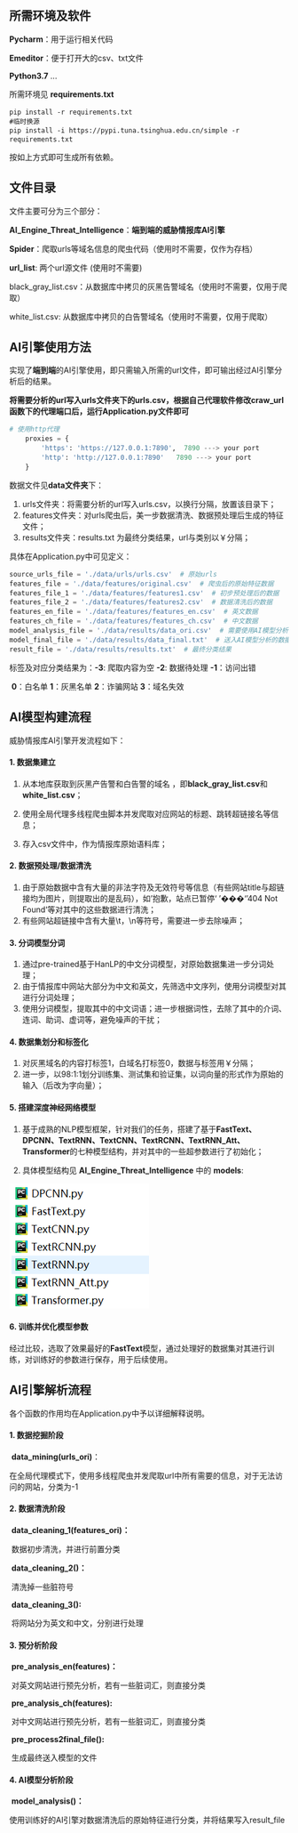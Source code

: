 ## 所需环境及软件

**Pycharm**：用于运行相关代码

**Emeditor**：便于打开大的csv、txt文件

**Python3.7** ...

所需环境见 **requirements.txt**

```shell
pip install -r requirements.txt
#临时换源
pip install -i https://pypi.tuna.tsinghua.edu.cn/simple -r requirements.txt
```

按如上方式即可生成所有依赖。

## 文件目录

文件主要可分为三个部分：

**AI_Engine_Threat_Intelligence**：**端到端的威胁情报库AI引擎**

**Spider**：爬取urls等域名信息的爬虫代码（使用时不需要，仅作为存档）

**url_list**: 两个url源文件 (使用时不需要)

black_gray_list.csv：从数据库中拷贝的灰黑告警域名（使用时不需要，仅用于爬取）

white_list.csv: 从数据库中拷贝的白告警域名（使用时不需要，仅用于爬取）

## AI引擎使用方法

实现了**端到端**的AI引擎使用，即只需输入所需的url文件，即可输出经过AI引擎分析后的结果。

**将需要分析的url写入urls文件夹下的urls.csv，根据自己代理软件修改craw_url函数下的代理端口后，运行Application.py文件即可**

```python
# 使用http代理
    proxies = {
        'https': 'https://127.0.0.1:7890',  7890 ---> your port
        'http': 'http://127.0.0.1:7890'   7890 ---> your port
    }
```

数据文件见**data文件夹**下：

1. urls文件夹：将需要分析的url写入urls.csv，以换行分隔，放置该目录下；
2. features文件夹：对urls爬虫后，美一步数据清洗、数据预处理后生成的特征文件；
3. results文件夹：results.txt 为最终分类结果，url与类别以￥分隔；

具体在Application.py中可见定义：

```python
source_urls_file = './data/urls/urls.csv'  # 原始urls
features_file = './data/features/original.csv'  # 爬虫后的原始特征数据
features_file_1 = './data/features/features1.csv'  # 初步预处理后的数据
features_file_2 = './data/features/features2.csv'  # 数据清洗后的数据
features_en_file = './data/features/features_en.csv'  # 英文数据
features_ch_file = './data/features/features_ch.csv'  # 中文数据
model_analysis_file = './data/results/data_ori.csv'  # 需要使用AI模型分析的数据
model_final_file = './data/results/data_final.txt'  # 送入AI模型分析的数据
result_file = './data/results/results.txt'  # 最终分类结果
```

标签及对应分类结果为：**-3**: 爬取内容为空  **-2**: 数据待处理  **-1**：访问出错 

​									       **0**：白名单  **1**：灰黑名单  **2**：诈骗网站  **3**：域名失效

## AI模型构建流程

威胁情报库AI引擎开发流程如下：

#### 1. 数据集建立

1. 从本地库获取到灰黑产告警和白告警的域名 ，即**black_gray_list.csv**和**white_list.csv**；

2. 使用全局代理多线程爬虫脚本并发爬取对应网站的标题、跳转超链接名等信息；

3. 存入csv文件中，作为情报库原始语料库；

#### 2. 数据预处理/数据清洗

1. 由于原始数据中含有大量的非法字符及无效符号等信息（有些网站title与超链接均为图片，则提取出的是乱码），如’抱歉，站点已暂停‘ ’���‘’404 Not Found‘等对其中的这些数据进行清洗；
2. 有些网站超链接中含有大量\t，\n等符号，需要进一步去除噪声；

#### 3. 分词模型分词

1. 通过pre-trained基于HanLP的中文分词模型，对原始数据集进一步分词处理；
2. 由于情报库中网站大部分为中文和英文，先筛选中文序列，使用分词模型对其进行分词处理；
3. 使用分词模型，提取其中的中文词语；进一步根据词性，去除了其中的介词、连词、助词、虚词等，避免噪声的干扰；

#### 4. 数据集划分和标签化

1. 对灰黑域名的内容打标签1，白域名打标签0，数据与标签用￥分隔；
2. 进一步，以98:1:1划分训练集、测试集和验证集，以词向量的形式作为原始的输入（后改为字向量）；

#### 5. 搭建深度神经网络模型

1. 基于成熟的NLP模型框架，针对我们的任务，搭建了基于**FastText、DPCNN、TextRNN、TextCNN、TextRCNN、TextRNN_Att、Transformer**的七种模型结构，并对其中的一些超参数进行了初始化；

2. 具体模型结构见 **AI_Engine_Threat_Intelligence** 中的 **models**:

<img src=".\models.png" alt="image-20220823181522187"  />

#### 6. 训练并优化模型参数

经过比较，选取了效果最好的**FastText**模型，通过处理好的数据集对其进行训练，对训练好的参数进行保存，用于后续使用。

## AI引擎解析流程

各个函数的作用均在Application.py中予以详细解释说明。

#### 1. 数据挖掘阶段

​	**data_mining(urls_ori)**：

​	在全局代理模式下，使用多线程爬虫并发爬取url中所有需要的信息，对于无法访问的网站，分类为-1

#### 2. 数据清洗阶段

​	**data_cleaning_1(features_ori)：**

​	数据初步清洗，并进行前置分类

​	**data_cleaning_2()：**

​	清洗掉一些脏符号

​	**data_cleaning_3():**

​	将网站分为英文和中文，分别进行处理

#### 3. 预分析阶段

​	**pre_analysis_en(features)：**

​	对英文网站进行预先分析，若有一些脏词汇，则直接分类

​	**pre_analysis_ch(features):**

​	对中文网站进行预先分析，若有一些脏词汇，则直接分类

​	**pre_process2final_file():**

​	生成最终送入模型的文件

#### 4. AI模型分析阶段

​	**model_analysis()：**

​	使用训练好的AI引擎对数据清洗后的原始特征进行分类，并将结果写入result_file